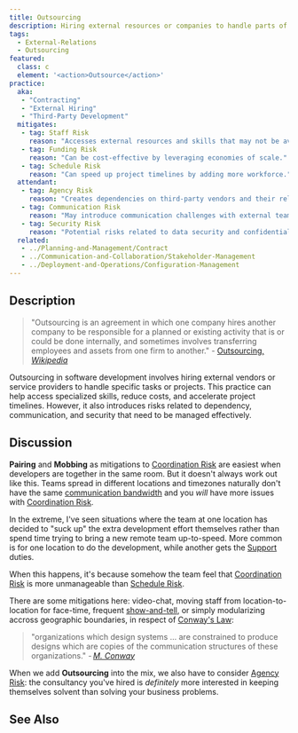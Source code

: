 ```yaml
---
title: Outsourcing
description: Hiring external resources or companies to handle parts of the project.
tags: 
  - External-Relations
  - Outsourcing
featured: 
  class: c
  element: '<action>Outsource</action>'
practice:
  aka: 
   - "Contracting"
   - "External Hiring"
   - "Third-Party Development"
  mitigates:
   - tag: Staff Risk
     reason: "Accesses external resources and skills that may not be available internally."
   - tag: Funding Risk
     reason: "Can be cost-effective by leveraging economies of scale."
   - tag: Schedule Risk
     reason: "Can speed up project timelines by adding more workforce."
  attendant:
   - tag: Agency Risk
     reason: "Creates dependencies on third-party vendors and their reliability."
   - tag: Communication Risk
     reason: "May introduce communication challenges with external teams."
   - tag: Security Risk
     reason: "Potential risks related to data security and confidentiality."
  related:
   - ../Planning-and-Management/Contract
   - ../Communication-and-Collaboration/Stakeholder-Management
   - ../Deployment-and-Operations/Configuration-Management
---
```


<PracticeIntro details={frontMatter} /> 

## Description

> "Outsourcing is an agreement in which one company hires another company to be responsible for a planned or existing activity that is or could be done internally, and sometimes involves transferring employees and assets from one firm to another." - [Outsourcing, _Wikipedia_](https://en.wikipedia.org/wiki/Outsourcing)

Outsourcing in software development involves hiring external vendors or service providers to handle specific tasks or projects. This practice can help access specialized skills, reduce costs, and accelerate project timelines. However, it also introduces risks related to dependency, communication, and security that need to be managed effectively.

## Discussion

**Pairing** and **Mobbing** as mitigations to [Coordination Risk](../risks/Coordination-Risk.md) are easiest when developers are together in the same room.  But it doesn't always work out like this.   Teams spread in different locations and timezones naturally don't have the same [communication bandwidth](../risks/Communication-Risk.md) and you _will_ have more issues with [Coordination Risk](../risks/Coordination-Risk.md).  

In the extreme, I've seen situations where the team at one location has decided to "suck up" the extra development effort themselves rather than spend time trying to bring a new remote team up-to-speed.  More common is for one location to do the development, while another gets the [Support](Support) duties.  

When this happens, it's because somehow the team feel that [Coordination Risk](../risks/Coordination-Risk.md) is more unmanageable than [Schedule Risk](../risks/Scarcity-Risk.md#schedule-risk).

There are some mitigations here:  video-chat, moving staff from location-to-location for face-time, frequent [show-and-tell](Review.md), or simply modularizing accross geographic boundaries, in respect of [Conway's Law](../risks/Coordination-Risk.md):

> "organizations which design systems ... are constrained to produce designs which are copies of the communication structures of these organizations."  - _[M. Conway](https://en.wikipedia.org/wiki/Conways_law)_

When we add **Outsourcing** into the mix, we also have to consider [Agency Risk](../risks/Agency-Risk.md):  the consultancy you've hired is _definitely_ more interested in keeping themselves solvent than solving your business problems.


## See Also

<TagList tag="Outsourcing" />
